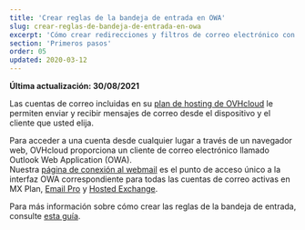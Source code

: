 ```yaml
---
title: 'Crear reglas de la bandeja de entrada en OWA'
slug: crear-reglas-de-bandeja-de-entrada-en-owa
excerpt: 'Cómo crear redirecciones y filtros de correo electrónico con OWA'
section: 'Primeros pasos'
order: 05
updated: 2020-03-12
---
```


**Última actualización: 30/08/2021**

Las cuentas de correo incluidas en su [plan de hosting de OVHcloud](https://www.ovhcloud.com/es-es/web-hosting/) le permiten enviar y recibir mensajes de correo desde el dispositivo y el cliente que usted elija.

Para acceder a una cuenta desde cualquier lugar a través de un navegador web, OVHcloud proporciona un cliente de correo electrónico llamado Outlook Web Application (OWA).
<br>Nuestra [página de conexión al webmail](https://www.ovh.es/mail/) es el punto de acceso único a la interfaz OWA correspondiente para todas las cuentas de correo activas en MX Plan, [Email Pro](https://www.ovhcloud.com/es-es/emails/email-pro/) y [Hosted Exchange](https://www.ovhcloud.com/es-es/emails/hosted-exchange/).

Para más información sobre cómo crear las reglas de la bandeja de entrada, consulte [esta guía](https://docs.ovh.com/es/microsoft-collaborative-solutions/crear-reglas-de-bandeja-de-entrada-en-owa/).
